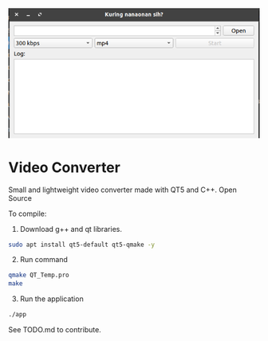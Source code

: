 <img src="docs/screenshot.png" alt="Screenshot" style="zoom:200%;" />

# Video Converter

Small and lightweight video converter made with QT5 and C++. Open Source

To compile: 

1. Download g++ and qt libraries.

```bash
sudo apt install qt5-default qt5-qmake -y
```

2. Run command

```bash
qmake QT_Temp.pro
make
```

3. Run the application

```bash
./app
```


See TODO.md to contribute.